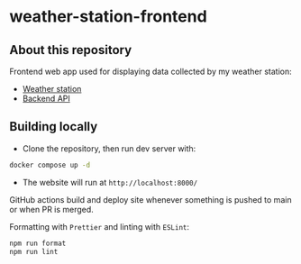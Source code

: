 # weather-station-frontend

## About this repository

Frontend web app used for displaying data collected by my weather station:

- [Weather station](https://github.com/Bladesheng/weather-station-V1)
- [Backend API](https://github.com/Bladesheng/weather-station-backend)

## Building locally

- Clone the repository, then run dev server with:

```bash
docker compose up -d
```

- The website will run at `http://localhost:8000/`

GitHub actions build and deploy site whenever something is pushed to main or when PR is merged.

Formatting with `Prettier` and linting with `ESLint`:

```bash
npm run format
npm run lint
```
